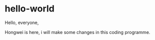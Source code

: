# hello-world

Hello, everyone,

Hongwei is here, i will make some changes in this coding programme.
